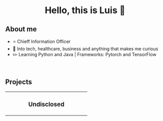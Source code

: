 <div align="center">
<h1 align="center">Hello, this is Luis 👋</h1>
</div>

## About me

- ⭐ Chieff Information Officer 
- 📲  Into tech, healthcare, business and anything that makes me curious
- ✏️ Learning Python and Java | Frameworks: Pytorch and TensorFlow
<br>

## Projects
<table>
<tr>
<td width="50%">
<h3 align="center">Undisclosed</h3>
<div align="center">
<a href="https://github.com/ArisGuimera/Android-Expert" target="_blank">
<img src="https://img.shields.io/badge/-Github-green?style=for-the-badge&color=1414b8>
/a>
</div>
  
<p>Currently working on a SaaS for an specific healthcare niche -> MVP set for Q4 2024</p>

